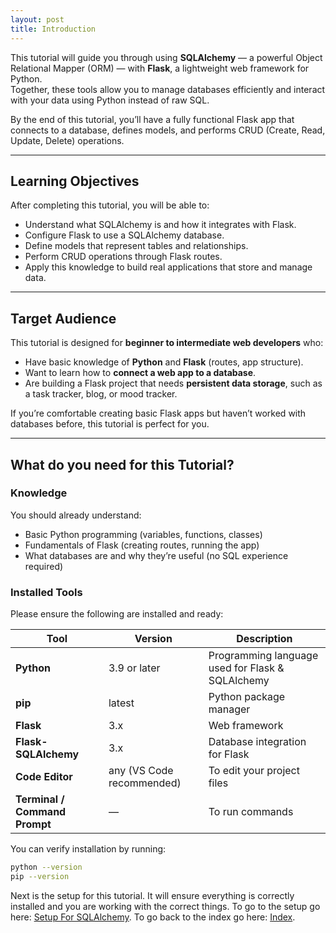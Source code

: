 ```yaml
---
layout: post
title: Introduction
---
```


This tutorial will guide you through using **SQLAlchemy** — a powerful Object Relational Mapper (ORM) — with **Flask**, a lightweight web framework for Python.  
Together, these tools allow you to manage databases efficiently and interact with your data using Python instead of raw SQL.

By the end of this tutorial, you’ll have a fully functional Flask app that connects to a database, defines models, and performs CRUD (Create, Read, Update, Delete) operations.

---

## Learning Objectives

After completing this tutorial, you will be able to:

- Understand what SQLAlchemy is and how it integrates with Flask.  
- Configure Flask to use a SQLAlchemy database.  
- Define models that represent tables and relationships.  
- Perform CRUD operations through Flask routes.  
- Apply this knowledge to build real applications that store and manage data.

---

## Target Audience

This tutorial is designed for **beginner to intermediate web developers** who:

- Have basic knowledge of **Python** and **Flask** (routes, app structure).  
- Want to learn how to **connect a web app to a database**.  
- Are building a Flask project that needs **persistent data storage**, such as a task tracker, blog, or mood tracker.  

If you’re comfortable creating basic Flask apps but haven’t worked with databases before, this tutorial is perfect for you.

---

## What do you need for this Tutorial?

### Knowledge
You should already understand:
- Basic Python programming (variables, functions, classes)
- Fundamentals of Flask (creating routes, running the app)
- What databases are and why they’re useful (no SQL experience required)

### Installed Tools
Please ensure the following are installed and ready:

| Tool | Version | Description |
|------|----------|-------------|
| **Python** | 3.9 or later | Programming language used for Flask & SQLAlchemy |
| **pip** | latest | Python package manager |
| **Flask** | 3.x | Web framework |
| **Flask-SQLAlchemy** | 3.x | Database integration for Flask |
| **Code Editor** | any (VS Code recommended) | To edit your project files |
| **Terminal / Command Prompt** | — | To run commands |

You can verify installation by running:

```bash
python --version
pip --version
```

Next is the setup for this tutorial. It will ensure everything is correctly installed and you are working with the correct things. To go to the setup go here: [Setup For SQLAlchemy](./setup.md). To go back to the index go here: [Index](./index.md).